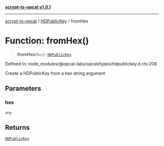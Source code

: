 [**scrypt-ts-opcat v1.0.1**](../../../README.md)

***

[scrypt-ts-opcat](../../../README.md) / [HDPublicKey](../README.md) / fromHex

# Function: fromHex()

> **fromHex**(`hex`): [`HDPublicKey`](../../../classes/HDPublicKey.md)

Defined in: node\_modules/@opcat-labs/opcat/types/hdpublickey.d.cts:208

Create a HDPublicKey from a hex string argument

## Parameters

### hex

`any`

## Returns

[`HDPublicKey`](../../../classes/HDPublicKey.md)
